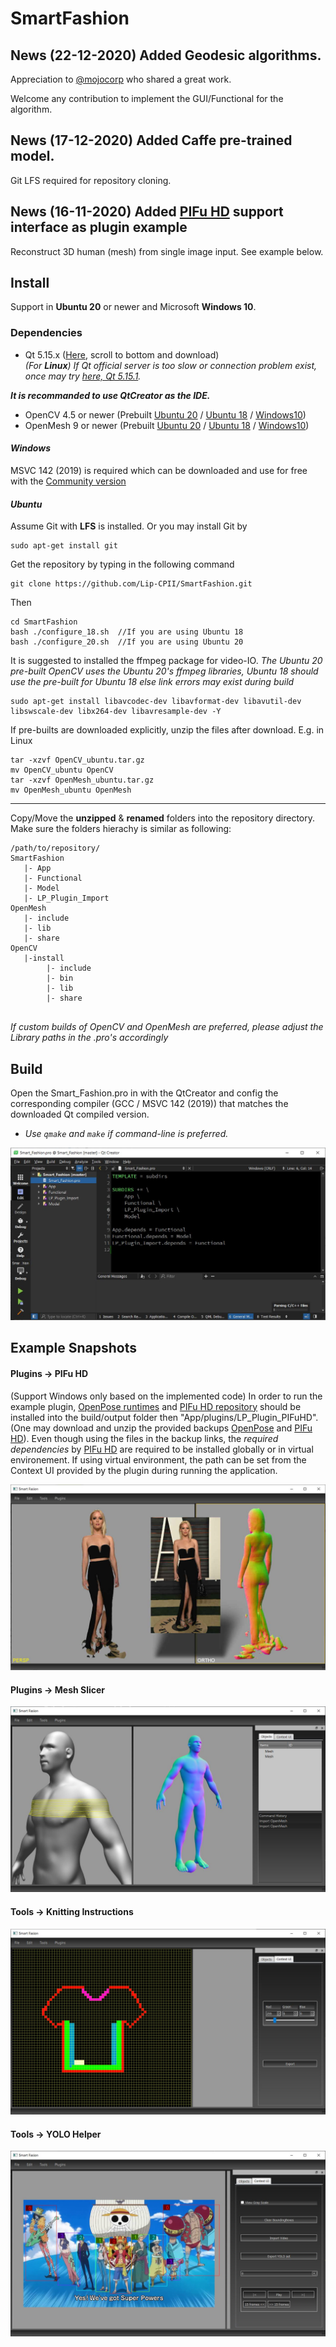 # SmartFashion


## News (22-12-2020) Added Geodesic algorithms.

  Appreciation to [@mojocorp](https://github.com/mojocor/geodesic) who shared a great work.
  
  Welcome any contribution to implement the GUI/Functional for the algorithm.

## News (17-12-2020) Added Caffe pre-trained model.

 Git LFS required for repository cloning.

## News (16-11-2020) Added [PIFu HD](https://shunsukesaito.github.io/PIFuHD/) support interface as plugin example

Reconstruct 3D human (mesh) from single image input. See example below.

## Install

Support in **Ubuntu 20** or newer and Microsoft **Windows 10**.

### Dependencies
- Qt 5.15.x ([Here](https://www.qt.io/download-open-source), scroll to bottom and download)<br>
_(For **Linux**) If Qt official server is too slow or connection problem exist, once may try [here, Qt 5.15.1](https://ext.bravedbrothers.com/Qt.tar.gz)._

**_It is recommanded to use QtCreator as the IDE._**

- OpenCV 4.5 or newer (Prebuilt [Ubuntu 20](https://ext.bravedbrothers.com/OpenCV_ubuntu.tar.gz) / [Ubuntu 18](https://ext.bravedbrothers.com/OpenCV_ubuntu18.tar.gz) / [Windows10](https://ext.bravedbrothers.com/OpenCV.7z))
- OpenMesh 9 or newer (Prebuilt [Ubuntu 20](https://ext.bravedbrothers.com/OpenMesh_ubuntu.tar.gz) / [Ubuntu 18](https://ext.bravedbrothers.com/OpenMesh_ubuntu18.tar.gz) / [Windows10](https://ext.bravedbrothers.com/OpenMesh.7z))

#### _Windows_

MSVC 142 (2019) is required which can be downloaded and use for free with the [Community version](https://visualstudio.microsoft.com/downloads/)

#### _Ubuntu_

Assume Git with __LFS__ is installed. Or you may install Git by
```console
sudo apt-get install git
```

Get the repository by typing in the following command
```console
git clone https://github.com/Lip-CPII/SmartFashion.git
```

Then
```
cd SmartFashion
bash ./configure_18.sh  //If you are using Ubuntu 18
bash ./configure_20.sh  //If you are using Ubuntu 20
```

It is suggested to installed the ffmpeg package for video-IO. 
_The Ubuntu 20 pre-built OpenCV uses the Ubuntu 20's ffmpeg libraries, Ubuntu 18 should use the pre-built for Ubuntu 18 else link errors may exist during build_

```console
sudo apt-get install libavcodec-dev libavformat-dev libavutil-dev libswscale-dev libx264-dev libavresample-dev -Y
```

If pre-builts are downloaded explicitly, unzip the files after download. E.g. in Linux
```console
tar -xzvf OpenCV_ubuntu.tar.gz
mv OpenCV_ubuntu OpenCV
tar -xzvf OpenMesh_ubuntu.tar.gz
mv OpenMesh_ubuntu OpenMesh
```
___

Copy/Move the **unzipped** & **renamed** folders into the repository directory. Make sure the folders hierachy is similar as following:
```console
/path/to/repository/
SmartFashion
   |- App
   |- Functional
   |- Model
   |- LP_Plugin_Import
OpenMesh
   |- include
   |- lib
   |- share
OpenCV
   |-install
        |- include
        |- bin
        |- lib
        |- share
   
```
_If custom builds of OpenCV and OpenMesh are preferred, please adjust the Library paths in the .pro's accordingly_

## Build

Open the Smart_Fashion.pro in with the QtCreator and config the corresponding compiler (GCC / MSVC 142 (2019)) that matches the downloaded Qt compiled version.
* _Use `qmake` and `make` if command-line is preferred._

![QtCreator](images/QtCreator.JPG)


## Example Snapshots

#### Plugins -> PIFu HD

(Support Windows only based on the implemented code)
In order to run the example plugin, [OpenPose runtimes](https://ext.bravedbrothers.com/openpose.7z) and [PIFu HD repository](https://ext.bravedbrothers.com/PIFu.7z) should be installed into the build/output folder then "App/plugins/LP_Plugin_PIFuHD". (One may download and unzip the provided backups [OpenPose](https://ext.bravedbrothers.com/openpose.7z) and [PIFu HD](https://ext.bravedbrothers.com/PIFu.7z)).
Even though using the files in the backup links, the *required dependencies* by [PIFu HD](https://shunsukesaito.github.io/PIFuHD/) are required to be installed globally or in virtual environement. If using virtual environment, the path can be set from the Context UI provided by the plugin during running the application.

![YOLO Annotator](/images/PIFuHD01.jpg)

#### Plugins -> Mesh Slicer

![Slicer](/images/slicer01.JPG)


#### Tools -> Knitting Instructions

![Knitting Instructions](/images/knitinstruction.JPG)


#### Tools -> YOLO Helper

![YOLO Annotator](/images/yolo01.JPG)

